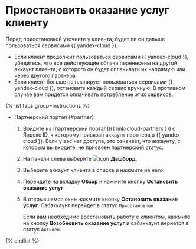 # Приостановить оказание услуг клиенту

Перед приостановкой уточните у клиента, будет ли он дальше пользоваться сервисами {{ yandex-cloud }}:

* Если клиент продолжит пользоваться сервисами {{ yandex-cloud }}, убедитесь, что все действующие облака перенесены на другой аккаунт клиента, с которого он будет оплачивать их напрямую или через другого партнера.
* Если клиент больше не планирует пользоваться сервисами {{ yandex-cloud }}, остановите каждый сервис вручную. В противном случае вам придется оплачивать потребление этих сервисов.

{% list tabs group=instructions %}

- Партнерский портал {#partner}

  1. Войдите на [партнерский портал]({{ link-cloud-partners }}) с Яндекс ID, к которому привязан аккаунт партнера в {{ yandex-cloud }}. Если у вас нет доступа, это означает, что аккаунту, с которым вы входите, не присвоен партнерский статус.
  1. На панели слева выберите ![icon](../../_assets/console-icons/layout-header-side-content.svg) **Дашборд**.
  1. Выберите аккаунт клиента в списке и нажмите на него.
  1. Перейдите на вкладку **Обзор** и нажмите кнопку **Остановить оказание услуг**.
  1. В открывшемся окне нажмите кнопку **Остановить оказание услуг**. Сабаккаунт перейдет в статус `Приостановлен`.

     Если вам необходимо восстановить работу с клиентом, нажмите на кнопку **Возобновить оказание услуг** и сабаккаунт вернется в статус `Активен`.

{% endlist %}
